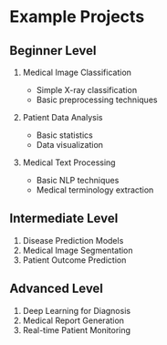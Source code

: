 # Example Projects

## Beginner Level

1. Medical Image Classification
   - Simple X-ray classification
   - Basic preprocessing techniques

2. Patient Data Analysis
   - Basic statistics
   - Data visualization

3. Medical Text Processing
   - Basic NLP techniques
   - Medical terminology extraction

## Intermediate Level

1. Disease Prediction Models
2. Medical Image Segmentation
3. Patient Outcome Prediction

## Advanced Level

1. Deep Learning for Diagnosis
2. Medical Report Generation
3. Real-time Patient Monitoring
